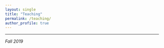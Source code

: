 ```yaml
---
layout: single
title: "Teaching"
permalink: /teaching/
author_profile: true
---
```

---
_Fall 2019_  
